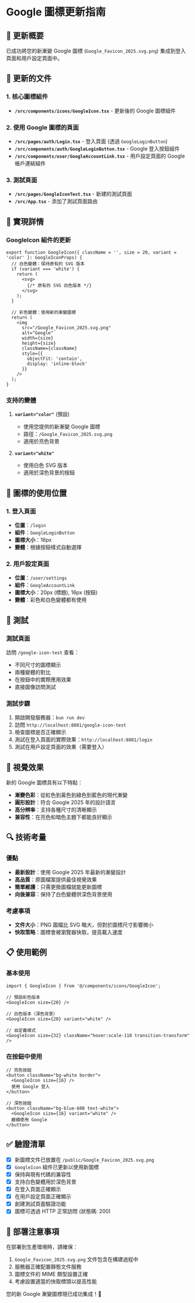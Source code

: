 # Google 圖標更新指南

## 🎯 更新概要

已成功將您的新漸變 Google 圖標 (`Google_Favicon_2025.svg.png`) 集成到登入頁面和用戶設定頁面中。

## 📁 更新的文件

### 1. 核心圖標組件
- **`/src/components/icons/GoogleIcon.tsx`** - 更新後的 Google 圖標組件

### 2. 使用 Google 圖標的頁面
- **`/src/pages/auth/Login.tsx`** - 登入頁面 (透過 `GoogleLoginButton`)
- **`/src/components/auth/GoogleLoginButton.tsx`** - Google 登入按鈕組件
- **`/src/components/user/GoogleAccountLink.tsx`** - 用戶設定頁面的 Google 帳戶連結組件

### 3. 測試頁面
- **`/src/pages/GoogleIconTest.tsx`** - 新建的測試頁面
- **`/src/App.tsx`** - 添加了測試頁面路由

## 🔧 實現詳情

### GoogleIcon 組件的更新

```tsx
export function GoogleIcon({ className = '', size = 20, variant = 'color' }: GoogleIconProps) {
  // 白色變體：保持原有的 SVG 版本
  if (variant === 'white') {
    return (
      <svg>
        {/* 原有的 SVG 白色版本 */}
      </svg>
    );
  }
  
  // 彩色變體：使用新的漸變圖標
  return (
    <img
      src="/Google_Favicon_2025.svg.png"
      alt="Google"
      width={size}
      height={size}
      className={className}
      style={{ 
        objectFit: 'contain',
        display: 'inline-block'
      }}
    />
  );
}
```

### 支持的變體

1. **`variant="color"`** (預設)
   - 使用您提供的新漸變 Google 圖標
   - 路徑：`/Google_Favicon_2025.svg.png`
   - 適用於亮色背景

2. **`variant="white"`**
   - 使用白色 SVG 版本
   - 適用於深色背景的按鈕

## 📍 圖標的使用位置

### 1. 登入頁面
- **位置**：`/login`
- **組件**：`GoogleLoginButton`
- **圖標大小**：16px
- **變體**：根據按鈕樣式自動選擇

### 2. 用戶設定頁面
- **位置**：`/user/settings`
- **組件**：`GoogleAccountLink`
- **圖標大小**：20px (標題), 16px (按鈕)
- **變體**：彩色和白色變體都有使用

## 🧪 測試

### 測試頁面
訪問 `/google-icon-test` 查看：
- 不同尺寸的圖標顯示
- 兩種變體的對比
- 在按鈕中的實際應用效果
- 直接圖像訪問測試

### 測試步驟
1. 開啟開發服務器：`bun run dev`
2. 訪問 `http://localhost:8081/google-icon-test`
3. 檢查圖標是否正確顯示
4. 測試在登入頁面的實際效果：`http://localhost:8081/login`
5. 測試在用戶設定頁面的效果（需要登入）

## 🎨 視覺效果

新的 Google 圖標具有以下特點：
- **漸變色彩**：從紅色到黃色到綠色到藍色的現代漸變
- **圓形設計**：符合 Google 2025 年的設計語言
- **高分辨率**：支持各種尺寸的清晰顯示
- **兼容性**：在亮色和暗色主題下都能良好顯示

## 🔍 技術考量

### 優點
- **最新設計**：使用 Google 2025 年最新的漸變設計
- **高品質**：原圖檔案提供最佳視覺效果
- **簡單維護**：只需更換圖檔就能更新圖標
- **向後兼容**：保持了白色變體供深色背景使用

### 考慮事項
- **文件大小**：PNG 圖檔比 SVG 略大，但對於圖標尺寸影響微小
- **快取策略**：圖標會被瀏覽器快取，提高載入速度

## 📋 使用範例

### 基本使用
```tsx
import { GoogleIcon } from '@/components/icons/GoogleIcon';

// 預設彩色版本
<GoogleIcon size={20} />

// 白色版本（深色背景）
<GoogleIcon size={20} variant="white" />

// 自定義樣式
<GoogleIcon size={32} className="hover:scale-110 transition-transform" />
```

### 在按鈕中使用
```tsx
// 亮色按鈕
<button className="bg-white border">
  <GoogleIcon size={16} />
  使用 Google 登入
</button>

// 深色按鈕
<button className="bg-blue-600 text-white">
  <GoogleIcon size={16} variant="white" />
  繼續使用 Google
</button>
```

## ✅ 驗證清單

- [x] 新圖標文件已放置在 `/public/Google_Favicon_2025.svg.png`
- [x] `GoogleIcon` 組件已更新以使用新圖標
- [x] 保持與現有代碼的兼容性
- [x] 支持白色變體用於深色背景
- [x] 在登入頁面正確顯示
- [x] 在用戶設定頁面正確顯示
- [x] 創建測試頁面驗證功能
- [x] 圖標可透過 HTTP 正常訪問 (狀態碼: 200)

## 🚀 部署注意事項

在部署到生產環境時，請確保：
1. `Google_Favicon_2025.svg.png` 文件包含在構建過程中
2. 服務器正確配置靜態文件服務
3. 圖標文件的 MIME 類型設置正確
4. 考慮設置適當的快取標頭以提高性能

您的新 Google 漸變圖標現已成功集成！🎉